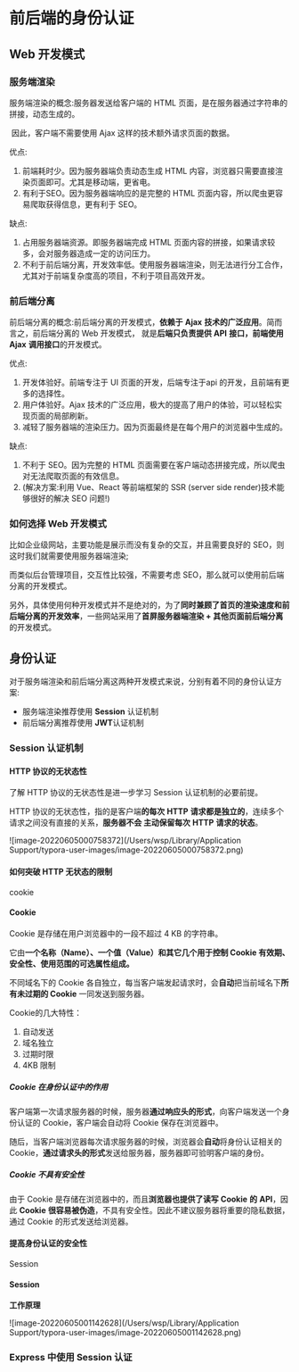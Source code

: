 # 前后端的身份认证

## Web 开发模式

### 服务端渲染

服务端渲染的概念:服务器发送给客户端的 HTML 页面，是在服务器通过字符串的拼接，动态生成的。

​	因此，客户端不需要使用 Ajax 这样的技术额外请求页面的数据。

优点:

1. 前端耗时少。因为服务器端负责动态生成 HTML 内容，浏览器只需要直接渲染页面即可。尤其是移动端，更省电。
2. 有利于SEO。因为服务器端响应的是完整的 HTML 页面内容，所以爬虫更容易爬取获得信息，更有利于 SEO。

缺点:

1. 占用服务器端资源。即服务器端完成 HTML 页面内容的拼接，如果请求较多，会对服务器造成一定的访问压力。
2. 不利于前后端分离，开发效率低。使用服务器端渲染，则无法进行分工合作，尤其对于前端复杂度高的项目，不利于项目高效开发。

###  前后端分离

前后端分离的概念:前后端分离的开发模式，**依赖于** **Ajax** **技术的广泛应用**。简而言之，前后端分离的 Web 开发模式， 就是**后端只负责提供** **API** **接口，前端使用** **Ajax** **调用接口**的开发模式。

优点:

1. 开发体验好。前端专注于 UI 页面的开发，后端专注于api 的开发，且前端有更多的选择性。
2. 用户体验好。Ajax 技术的广泛应用，极大的提高了用户的体验，可以轻松实现页面的局部刷新。
3. 减轻了服务器端的渲染压力。因为页面最终是在每个用户的浏览器中生成的。

缺点:

1. 不利于 SEO。因为完整的 HTML 页面需要在客户端动态拼接完成，所以爬虫对无法爬取页面的有效信息。
2. (解决方案:利用 Vue、React 等前端框架的 SSR (server side render)技术能够很好的解决 SEO 问题!)

### 如何选择 Web 开发模式


比如企业级网站，主要功能是展示而没有复杂的交互，并且需要良好的 SEO，则这时我们就需要使用服务器端渲染; 

而类似后台管理项目，交互性比较强，不需要考虑 SEO，那么就可以使用前后端分离的开发模式。

另外，具体使用何种开发模式并不是绝对的，为了**同时兼顾了首页的渲染速度和前后端分离的开发效率**，一些网站采用了**首屏服务器端渲染 + 其他页面前后端分离**的开发模式。



## 身份认证

对于服务端渲染和前后端分离这两种开发模式来说，分别有着不同的身份认证方案: 

- 服务端渲染推荐使用 **Session** 认证机制
- 前后端分离推荐使用 **JWT**认证机制

### Session 认证机制

#### HTTP 协议的无状态性

了解 HTTP 协议的无状态性是进一步学习 Session 认证机制的必要前提。

HTTP 协议的无状态性，指的是客户端**的每次** **HTTP** **请求都是独立的**，连续多个请求之间没有直接的关系，**服务器不会 主动保留每次** **HTTP** **请求的状态**。

![image-20220605000758372](/Users/wsp/Library/Application Support/typora-user-images/image-20220605000758372.png)

#### **如何突破** **HTTP** **无状态的限制**

cookie

#### Cookie

Cookie 是存储在用户浏览器中的一段不超过 4 KB 的字符串。

它由**一个名称（Name）、一个值（Value）**和其它几个**用于控制 Cookie 有效期、安全性、使用范围的可选属性组成。**

不同域名下的 Cookie 各自独立，每当客户端发起请求时，会**自动**把当前域名下**所有未过期的 Cookie** 一同发送到服务器。

Cookie的几大特性：

1. 自动发送
2. 域名独立
3. 过期时限
4. 4KB 限制

##### Cookie 在身份认证中的作用

客户端第一次请求服务器的时候，服务器**通过响应头的形式**，向客户端发送一个身份认证的 Cookie，客户端会自动将 Cookie 保存在浏览器中。

随后，当客户端浏览器每次请求服务器的时候，浏览器会**自动**将身份认证相关的 Cookie，**通过请求头的形式**发送给服务器，服务器即可验明客户端的身份。

##### Cookie 不具有安全性

由于 Cookie 是存储在浏览器中的，而且**浏览器也提供了读写** **Cookie** **的** **API**，因此 **Cookie** **很容易被伪造**，不具有安全性。因此不建议服务器将重要的隐私数据，通过 Cookie 的形式发送给浏览器。

#### 提高身份认证的安全性

Session

#### Session

**工作原理**

![image-20220605001142628](/Users/wsp/Library/Application Support/typora-user-images/image-20220605001142628.png)



### Express 中使用 Session 认证